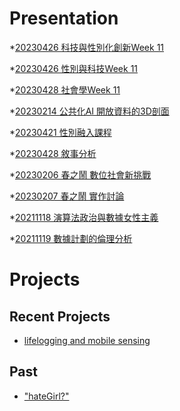 # Presentation
*[20230426 科技與性別化創新Week 11]()

*[20230426 性別與科技Week 11]()

*[20230428 社會學Week 11](https://docs.google.com/presentation/d/e/2PACX-1vSe4SuM1wbCcFH8_SkWpbWfS2QXlrSrQyqHwWmyWm5O9hS5IM-Et5pjTlIv5Z2cbKsC_GRZcIRqF9wB/pub?start=false&loop=false&delayms=3000)

*[20230214 公共化AI 開放資料的3D剖面]()

*[20230421 性別融入課程]()

*[20230428 敘事分析](https://docs.google.com/presentation/d/e/2PACX-1vSh2LafJqzgdtaK3ud7RsUjEX_ye08ZkcYWcxEgTSPq4C-wnBKW5wZqK34vyS-XmdRa9xPMVrTbluA0/pub?start=false&loop=false&delayms=3000)

*[20230206 春之鬧 數位社會新挑戰]()

*[20230207 春之鬧 實作討論]()


*[20211118 演算法政治與數據女性主義]()

*[20211119 數據計劃的倫理分析]()


# Projects

## Recent Projects
* [lifelogging and mobile sensing]()

## Past
* ["hateGirl?"]()

